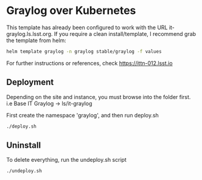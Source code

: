 Graylog over Kubernetes
=======================

This template has already been configured to work with the URL it-graylog.ls.lsst.org.
If you require a clean install/template, I recommend grab the template from helm:

```bash
helm template graylog -n graylog stable/graylog -f values
```

For further instructions or references, check https://ittn-012.lsst.io


Deployment
----------

Depending on the site and instance, you must browse into the folder first.
i.e Base IT Graylog -> ls/it-graylog

First create the namespace 'graylog', and then run deploy.sh

```bash
./deploy.sh
```

Uninstall
---------

To delete everything, run the undeploy.sh script

```bash
./undeploy.sh
```